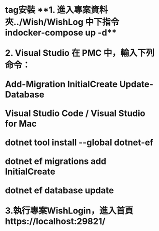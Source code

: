 <h1> tag安裝
**1. 進入專案資料夾../Wish/WishLog 中下指令 indocker-compose up -d**

**2. Visual Studio 在 PMC 中，輸入下列命令：**

Add-Migration InitialCreate Update-Database 

**Visual Studio Code / Visual Studio for Mac**

dotnet tool install --global dotnet-ef 

dotnet ef migrations add InitialCreate 

dotnet ef database update

**3.執行專案WishLogin，進入首頁 https://localhost:29821/**
